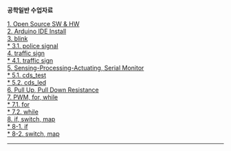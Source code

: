 <h><b> 공학일반 수업자료 </b></h>

[1. Open Source SW & HW](https://onedrive.live.com/view.aspx?cid=c267bf9b0bf5984a&page=view&resid=C267BF9B0BF5984A!112&parId=C267BF9B0BF5984A!102&app=PowerPoint)<br>
[2. Arduino IDE Install](https://onedrive.live.com/view.aspx?cid=c267bf9b0bf5984a&page=view&resid=C267BF9B0BF5984A!111&parId=C267BF9B0BF5984A!102&app=PowerPoint)<br>
[3. blink](https://onedrive.live.com/view.aspx?cid=c267bf9b0bf5984a&page=view&resid=C267BF9B0BF5984A!110&parId=C267BF9B0BF5984A!102&app=PowerPoint)<br>
  [* 3.1. police signal](https://github.com/kimwanjae/2018-Class/blob/master/2.%20police%20led)<br>
[4. traffic sign](https://onedrive.live.com/view.aspx?cid=c267bf9b0bf5984a&page=view&resid=C267BF9B0BF5984A!113&parId=C267BF9B0BF5984A!102&app=PowerPoint)<br>
 [* 4.1. traffic sign](https://github.com/kimwanjae/2018-Class/blob/master/3.%20traffic%20sign)<br>
[5. Sensing-Processing-Actuating, Serial Monitor](https://onedrive.live.com/view.aspx?cid=c267bf9b0bf5984a&page=view&resid=C267BF9B0BF5984A!114&parId=C267BF9B0BF5984A!102&app=PowerPoint)<br> 
 [* 5.1. cds_test](https://github.com/kimwanjae/2018-Class/blob/master/4.%20cds_test)<br>
 [* 5.2. cds_led](https://github.com/kimwanjae/2018-Class/blob/master/5.%20cds_if(smart%20led))<br>
[6. Pull Up, Pull Down Resistance](https://onedrive.live.com/view.aspx?cid=c267bf9b0bf5984a&page=view&resid=C267BF9B0BF5984A!123&parId=C267BF9B0BF5984A!102&app=PowerPoint)<br>
[7. PWM, for, while](https://onedrive.live.com/view.aspx?cid=c267bf9b0bf5984a&page=view&resid=C267BF9B0BF5984A!116&parId=C267BF9B0BF5984A!102&app=PowerPoint)<br>
 [* 7.1. for](https://github.com/kimwanjae/2018-class-/blob/master/6.%20analogWrite(for))<br>
 [* 7.2. while](https://github.com/kimwanjae/2018-class-/blob/master/7.%20analogWrite(while))<br>
 [8. if, switch, map](https://onedrive.live.com/view.aspx?cid=c267bf9b0bf5984a&page=view&resid=C267BF9B0BF5984A!104&parId=C267BF9B0BF5984A!102&app=PowerPoint)<br>
 [* 8-1. if](https://github.com/kimwanjae/2018-Class/blob/master/5.%20cds_if(smart%20led))<br>
 [* 8-2. switch, map](https://github.com/kimwanjae/2018-Class/blob/master/if%2C%20switch%2C%20map) 

<hr width="100%" color="gray" size="5">
